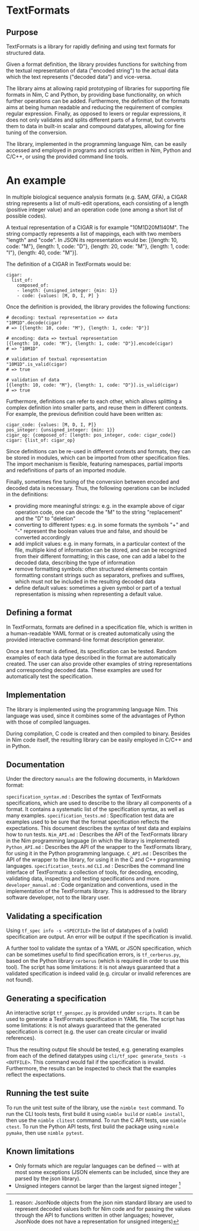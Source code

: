 # TextFormats

## Purpose

TextFormats is a library for rapidly defining and using text formats
for structured data.

Given a format definition, the library provides functions for switching
from the textual representation of data ("encoded string") to the actual
data which the text represents ("decoded data") and vice-versa.

The library aims at allowing rapid prototyping of libraries for supporting
file formats in Nim, C and Python, by providing base functionality,
on which further operations can be added. Furthermore, the definition
of the formats aims at being human readable and reducing the requirement
of complex regular expression. Finally, as opposed to lexers or regular
expressions, it does not only validates and splits different parts of a
format, but converts them to data in built-in scalar and compound datatypes,
allowing for fine tuning of the conversion.

The library, implemented in the programming language Nim, can be easily
accessed and employed in programs and scripts written in Nim, Python and C/C++,
or using the provided command line tools.

# An example

In multiple biological sequence analysis formats (e.g. SAM, GFA),
a CIGAR string represents a list of multi-edit operations, each consisting
of a length (positive integer value) and an operation code (one among a short
list of possible codes).

A textual representation of a CIGAR is for example
"10M1D20M1I40M". The string compactly represents a list of mappings,
each with two members "length" and "code". In JSON its representation would
be: [{length: 10, code: "M"}, {length: 1, code: "D"}, {length: 20, code: "M"},
{length: 1, code: "I"}, {length: 40, code: "M"}].

The definition of a CIGAR in TextFormats would be:
```
cigar:
  list_of:
    composed_of:
    - length: {unsigned_integer: {min: 1}}
    - code: {values: [M, D, I, P] }
```

Once the definition is provided, the library provides the following functions:
```
# decoding: textual representation => data
"10M1D".decode(cigar)
# => [{length: 10, code: "M"}, {length: 1, code: "D"}]

# encoding: data => textual representation
[{length: 10, code: "M"}, {length: 1, code: "D"}].encode(cigar)
# => "10M1D"

# validation of textual representation
"10M1D".is_valid(cigar)
# => true

# validation of data
[{length: 10, code: "M"}, {length: 1, code: "D"}].is_valid(cigar)
# => true
```

Furthermore, definitions can refer to each other, which allows splitting
a complex definition into smaller parts, and reuse them in different contexts.
For example, the previous definition could have been written as:
```
cigar_code: {values: [M, D, I, P]}
pos_integer: {unsigned_integer: {min: 1}}
cigar_op: {composed_of: [length: pos_integer, code: cigar_code]}
cigar: {list_of: cigar_op}
```

Since definitions can be re-used in different contexts and formats, they
can be stored in modules, which can be imported from other specification files.
The import mechanism is flexible, featuring namespaces, partial imports and
redefinitions of parts of an imported module.

Finally, sometimes fine tuning of the conversion between encoded and
decoded data is necessary. Thus, the following operations can be included
in the definitions:
- providing more meaningful strings:
e.g. in the example above of cigar operation code, one can
decode the "M" to the string "replacement" and the "D" to "deletion"
- converting to different types:
e.g. in some formats the symbols "+" and "-" represent
the boolean values true and false, and should be converted accordingly
- add implicit values:
e.g. in many formats, in a particular context
of the file, multiple kind of information can be stored, and can be recognized
from their different formatting; in this case, one
can add a label to the decoded data, describing the type of information
- remove formatting symbols:
often structured elements contain formatting constant strings such
as separators, prefixes and suffixes, which must not be included in the
resulting decoded data
- define default values:
sometimes a given symbol or part of a textual representation is missing
when representing a default value.

## Defining a format

In TextFormats, formats are defined in a specification file, which is written
in a human-readable YAML format or is created automatically using the provided
interactive command-line format description generator.

Once a text format is defined, its specification can be tested.
Random examples of each data type described in the format are automatically
created. The user can also provide other examples of string representations
and corresponding decoded data. These examples are used for automatically
test the specification.

## Implementation

The library is implemented using the programming language Nim.
This language was used, since it combines some of the advantages of Python
with those of compiled languages.

During compilation, C code is created and then compiled to binary.
Besides in Nim code itself, the resulting library can be easily employed
in C/C++ and in Python.

## Documentation

Under the directory `manuals` are the following documents, in Markdown
format:

`specification_syntax.md`
: Describes the syntax of TextFormats specifications, which
are used to describe to the library all components of a format.
It contains a systematic list of the specification syntax, as
well as many examples.
`specification_tests.md`
: Specification test data are examples used to be sure that the format
specification reflects the expectations. This document describes
the syntax of test data and explains how to run tests.
`Nim_API.md`
: Describes the API of the TextFormats library in the Nim programming language
(in which the library is implemented)
`Python_API.md`
: Describes the API of the wrapper to the TextFormats library, for using it
in the Python programming language.
`C_API.md`
: Describes the API of the wrapper to the library, for using it in the C and
C++ programming languages.
`specification_tests.md`
`CLI.md`
: Describes the command line interface of TextFormats: a collection of tools,
for decoding, encoding, validating data, inspecting and testing specifications
and more.
`developer_manual.md`
: Code organization and conventions, used in the implementation of the
TextFormats library. This is addressed to the library software developer,
not to the library user.

## Validating a specification

Using `tf_spec info -s <SPECFILE>` the list of datatypes of a (valid)
specification are output. An error will be output if the specification
is invalid.

A further tool to validate the syntax of a YAML or JSON specification, which can
be sometimes useful to find specification errors, is `tf_cerberus.py`,
based on the Python library `cerberus` (which is required in order to use this
tool). The script has some limitations: it is not always guaranteed that a
validated specification is indeed valid (e.g. circular or invalid references
are not found).

## Generating a specification

An interactive script `tf_genspec.py` is provided under `scripts`.  It can be
used to generate a TextFormats specification in YAML file.
The script has some limitations: it is not always guaranteed that the generated
specification is correct (e.g. the user can create circular or invalid
references).

Thus the resulting output file should be tested, e.g. generating examples
from each of the defined datatypes using `cli/tf_spec generate_tests -s
<OUTFILE>`. This command would fail if the specification is invalid.
Furthermore, the results can be inspected to check that the examples reflect
the expectations.

## Running the test suite

To run the unit test suite of the library, use the
``nimble test`` command.
To run the CLI tools tests, first build it using ``nimble build`` or
``nimble install``, then use the ``nimble clitest`` command.
To run the C API tests, use ``nimble ctest``.
To run the Python API tests, first build the package using
``nimble pymake``, then use ``nimble pytest``.

## Known limitations

- Only formats which are regular languages can be defined -- with at most some
  exceptions (JSON elements can be included, since they are parsed by the json
  library).
- Unsigned integers cannot be larger than the largest signed integer [^2]

[^2]: reason: JsonNode objects from the json nim standard library are
used to represent decoded values both for Nim code and for passing the values
through the API to functions written in other languages; however, JsonNode does
not have a representation for unsigned integers)
